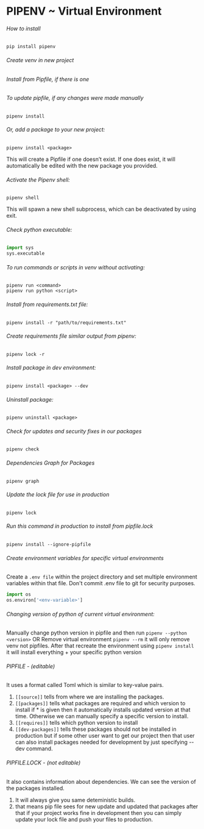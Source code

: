 # PIPENV ~ Virtual Environment

###### How to install
```batch
pip install pipenv
```

###### Create venv in new project
###### Install from Pipfile, if there is one
###### To update pipfile, if any changes were made manually
```batch
pipenv install
```

###### Or, add a package to your new project:
```batch
pipenv install <package>
```
This will create a Pipfile if one doesn’t exist. If one does exist, it will automatically be edited with the new package you provided.

###### Activate the Pipenv shell:
```batch
pipenv shell
```
This will spawn a new shell subprocess, which can be deactivated by using exit.

###### Check python executable:
```python
import sys
sys.executable
```

###### To run commands or scripts in venv without activating:
```batch
pipenv run <command>
pipenv run python <script> 
```

###### Install from requirements.txt file:
```batch
pipenv install -r "path/to/requirements.txt"
```

###### Create requirements file similar output from pipenv:
```batch
pipenv lock -r
```

###### Install package in dev environment:
```batch
pipenv install <package> --dev
```

###### Uninstall package:
```batch
pipenv uninstall <package>
```

###### Check for updates and security fixes in our packages
```batch
pipenv check
```

###### Dependencies Graph for Packages
```batch
pipenv graph
```

###### Update the lock file for use in production
```batch
pipenv lock
```

###### Run this command in production to install from pipfile.lock
```batch
pipenv install --ignore-pipfile
```

###### Create environment variables for specific virtual environments

Create a ```.env file``` within the project directory and set multiple environment variables within that file.
Don't commit .env file to git for security purposes.
```python
import os 
os.environ['<env-variable>']
```

###### Changing version of python of current virtual environment:
Manually change python version in pipfile and then run `pipenv --python <version>`
OR
Remove virtual environment `pipenv --rm` it will only remove venv not pipfiles.
After that recreate the environment using `pipenv install` it will install everything + your specific python version 


###### PIPFILE - (editable)
It uses a format called Toml which is similar to key-value pairs.
1. `[[source]]` tells from where we are installing the packages.
2. `[[packages]]` tells what packages are required and which version to install if * is given then it automatically installs updated version at that time. Otherwise we can manually specify a specific version to install.
3. `[[requires]]` tells which python version to install
4. `[[dev-packages]]` tells these packages should not be installed in production but if some other user want to get our project then that user can also install packages needed for development by just specifying --dev command.

###### PIPFILE.LOCK - (not editable)
It also contains information about dependencies. We can see the version of the packages installed.
1. It will always give you same deteministic builds.
2. that means pip file sees for new update and updated that packages after that if your project works fine in development then you can simply update your lock file and push your files to production.


